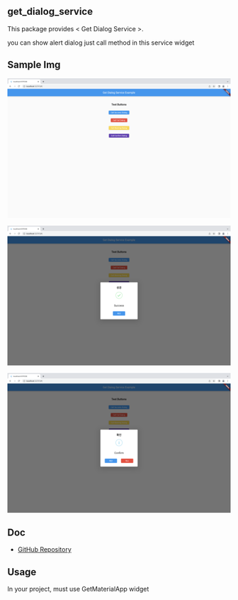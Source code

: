 ## get_dialog_service

This package provides < Get Dialog Service >.

you can show alert dialog just call method in this service widget

## Sample Img

![](https://raw.githubusercontent.com/strong1133/get_dialog_service/master/img/sample1.png)

![](https://raw.githubusercontent.com/strong1133/get_dialog_service/master/img/sample2.png)

![](https://raw.githubusercontent.com/strong1133/get_dialog_service/master/img/sample3.png)


## Doc

- [GitHub Repository](https://github.com/strong1133/get_dialog_service)

## Usage
In your project, must use GetMaterialApp widget 

